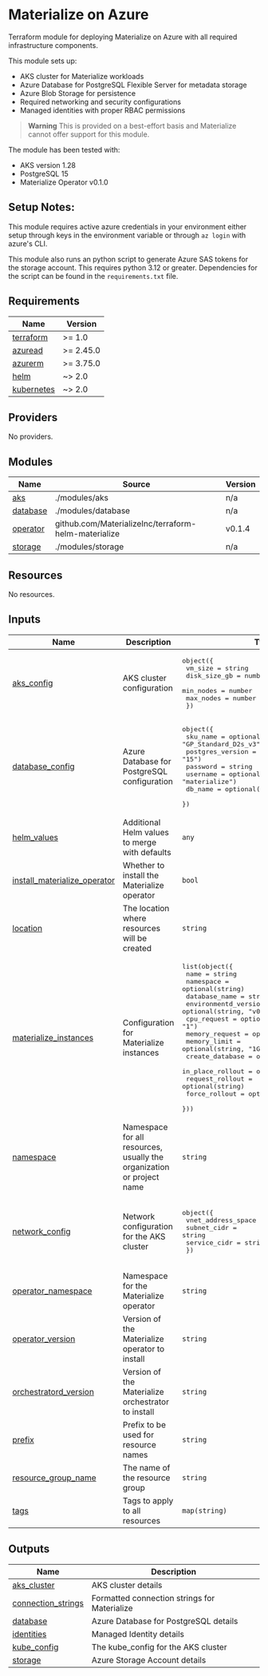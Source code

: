 <!-- BEGIN_TF_DOCS -->
# Materialize on Azure

Terraform module for deploying Materialize on Azure with all required infrastructure components.

This module sets up:
- AKS cluster for Materialize workloads
- Azure Database for PostgreSQL Flexible Server for metadata storage
- Azure Blob Storage for persistence
- Required networking and security configurations
- Managed identities with proper RBAC permissions

> **Warning** This is provided on a best-effort basis and Materialize cannot offer support for this module.

The module has been tested with:
- AKS version 1.28
- PostgreSQL 15
- Materialize Operator v0.1.0

## Setup Notes:
This module requires active azure credentials in your environment either setup through keys in the environment variable or through
`az login` with azure's CLI.

This module also runs an python script to generate Azure SAS tokens for the storage account. This requires python 3.12 or greater. Dependencies
for the script can be found in the `requirements.txt` file.

## Requirements

| Name | Version |
|------|---------|
| <a name="requirement_terraform"></a> [terraform](#requirement\_terraform) | >= 1.0 |
| <a name="requirement_azuread"></a> [azuread](#requirement\_azuread) | >= 2.45.0 |
| <a name="requirement_azurerm"></a> [azurerm](#requirement\_azurerm) | >= 3.75.0 |
| <a name="requirement_helm"></a> [helm](#requirement\_helm) | ~> 2.0 |
| <a name="requirement_kubernetes"></a> [kubernetes](#requirement\_kubernetes) | ~> 2.0 |

## Providers

No providers.

## Modules

| Name | Source | Version |
|------|--------|---------|
| <a name="module_aks"></a> [aks](#module\_aks) | ./modules/aks | n/a |
| <a name="module_database"></a> [database](#module\_database) | ./modules/database | n/a |
| <a name="module_operator"></a> [operator](#module\_operator) | github.com/MaterializeInc/terraform-helm-materialize | v0.1.4 |
| <a name="module_storage"></a> [storage](#module\_storage) | ./modules/storage | n/a |

## Resources

No resources.

## Inputs

| Name | Description | Type | Default | Required |
|------|-------------|------|---------|:--------:|
| <a name="input_aks_config"></a> [aks\_config](#input\_aks\_config) | AKS cluster configuration | <pre>object({<br/>    vm_size      = string<br/>    disk_size_gb = number<br/>    min_nodes    = number<br/>    max_nodes    = number<br/>  })</pre> | <pre>{<br/>  "disk_size_gb": 100,<br/>  "max_nodes": 5,<br/>  "min_nodes": 1,<br/>  "vm_size": "Standard_D4s_v3"<br/>}</pre> | no |
| <a name="input_database_config"></a> [database\_config](#input\_database\_config) | Azure Database for PostgreSQL configuration | <pre>object({<br/>    sku_name         = optional(string, "GP_Standard_D2s_v3")<br/>    postgres_version = optional(string, "15")<br/>    password         = string<br/>    username         = optional(string, "materialize")<br/>    db_name          = optional(string, "materialize")<br/>  })</pre> | n/a | yes |
| <a name="input_helm_values"></a> [helm\_values](#input\_helm\_values) | Additional Helm values to merge with defaults | `any` | `{}` | no |
| <a name="input_install_materialize_operator"></a> [install\_materialize\_operator](#input\_install\_materialize\_operator) | Whether to install the Materialize operator | `bool` | `true` | no |
| <a name="input_location"></a> [location](#input\_location) | The location where resources will be created | `string` | `"eastus2"` | no |
| <a name="input_materialize_instances"></a> [materialize\_instances](#input\_materialize\_instances) | Configuration for Materialize instances | <pre>list(object({<br/>    name                 = string<br/>    namespace            = optional(string)<br/>    database_name        = string<br/>    environmentd_version = optional(string, "v0.130.1")<br/>    cpu_request          = optional(string, "1")<br/>    memory_request       = optional(string, "1Gi")<br/>    memory_limit         = optional(string, "1Gi")<br/>    create_database      = optional(bool, true)<br/>    in_place_rollout     = optional(bool, false)<br/>    request_rollout      = optional(string)<br/>    force_rollout        = optional(string)<br/>  }))</pre> | `[]` | no |
| <a name="input_namespace"></a> [namespace](#input\_namespace) | Namespace for all resources, usually the organization or project name | `string` | `"materialize"` | no |
| <a name="input_network_config"></a> [network\_config](#input\_network\_config) | Network configuration for the AKS cluster | <pre>object({<br/>    vnet_address_space = string<br/>    subnet_cidr        = string<br/>    service_cidr       = string<br/>  })</pre> | <pre>{<br/>  "docker_bridge_cidr": "172.17.0.1/16",<br/>  "service_cidr": "10.1.0.0/16",<br/>  "subnet_cidr": "10.0.0.0/20",<br/>  "vnet_address_space": "10.0.0.0/16"<br/>}</pre> | no |
| <a name="input_operator_namespace"></a> [operator\_namespace](#input\_operator\_namespace) | Namespace for the Materialize operator | `string` | `"materialize"` | no |
| <a name="input_operator_version"></a> [operator\_version](#input\_operator\_version) | Version of the Materialize operator to install | `string` | `"v25.1.0"` | no |
| <a name="input_orchestratord_version"></a> [orchestratord\_version](#input\_orchestratord\_version) | Version of the Materialize orchestrator to install | `string` | `"v0.130.1"` | no |
| <a name="input_prefix"></a> [prefix](#input\_prefix) | Prefix to be used for resource names | `string` | `"materialize"` | no |
| <a name="input_resource_group_name"></a> [resource\_group\_name](#input\_resource\_group\_name) | The name of the resource group | `string` | n/a | yes |
| <a name="input_tags"></a> [tags](#input\_tags) | Tags to apply to all resources | `map(string)` | `{}` | no |

## Outputs

| Name | Description |
|------|-------------|
| <a name="output_aks_cluster"></a> [aks\_cluster](#output\_aks\_cluster) | AKS cluster details |
| <a name="output_connection_strings"></a> [connection\_strings](#output\_connection\_strings) | Formatted connection strings for Materialize |
| <a name="output_database"></a> [database](#output\_database) | Azure Database for PostgreSQL details |
| <a name="output_identities"></a> [identities](#output\_identities) | Managed Identity details |
| <a name="output_kube_config"></a> [kube\_config](#output\_kube\_config) | The kube\_config for the AKS cluster |
| <a name="output_storage"></a> [storage](#output\_storage) | Azure Storage Account details |
<!-- END_TF_DOCS -->
